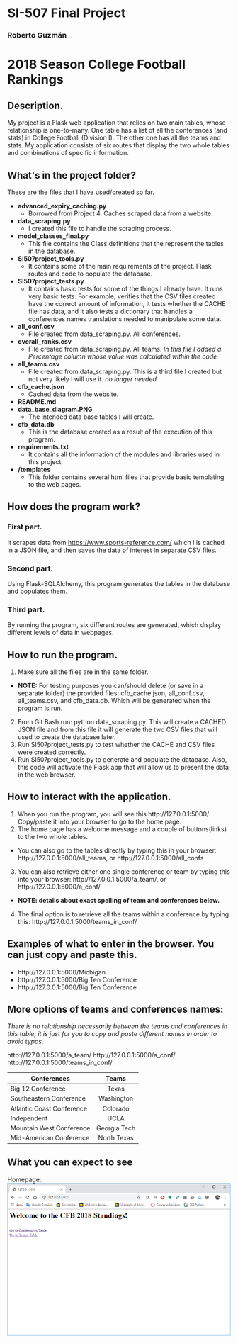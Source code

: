 # SI-507 Final Project

### Roberto Guzmán

# 2018 Season College Football Rankings

## Description.
My project is a Flask web application that relies on two main tables, whose relationship is one-to-many.
One table has a list of all the conferences (and stats) in College Football (Division I). The other one has all the teams and stats.
My application consists of six routes that display the two whole tables and combinations of specific information.



## What's in the project folder?
These are the files that I have used/created so far.

- **advanced_expiry_caching.py**
  - Borrowed from Project 4. Caches scraped data from a website.
- **data_scraping.py**
  - I created this file to handle the scraping process.
- **model_classes_final.py**
  - This file contains the Class definitions that the represent the tables in the database.
- **SI507project_tools.py**
  - It contains some of the main requirements of the project. Flask routes and code to populate the database.
- **SI507project_tests.py**
  - It contains basic tests for some of the things I already have. It runs very basic tests. For example, verifies that the CSV files created have the correct amount of information, it tests whether the CACHE file has data, and it also tests a dictionary that handles a conferences names translations needed to manipulate some data.
- **all_conf.csv**
  - File created from data_scraping.py. All conferences.
- **overall_ranks.csv**
  - File created from data_scraping.py. All teams. *In this file I added a Percentage column whose value was calculated within the code*
- **all_teams.csv**
  - File created from data_scraping.py. This is a third file I created but not very likely I will use it. *no longer needed*
- **cfb_cache.json**
  - Cached data from the website.
- **README.md**
- **data_base_diagram.PNG**
  - The intended data base tables I will create.
- **cfb_data.db**
  - This is the database created as a result of the execution of this program.
- **requirements.txt**
  - It contains all the information of the modules and libraries used in this project.
- **/templates**
  - This folder contains several html files that provide basic templating to the web pages.



## How does the program work?
### First part.
It scrapes data from https://www.sports-reference.com/ which I is cached in a JSON file, and then saves the data of interest in separate CSV files.

### Second part.
Using Flask-SQLAlchemy, this program generates the tables in the database and populates them.

### Third part.
By running the program, six different routes are generated, which display different levels of data in webpages.



## How to run the program.
1. Make sure all the files are in the same folder.
  - **NOTE:** For testing purposes you can/should delete (or save in a separate folder) the provided files: cfb_cache.json, all_conf.csv, all_teams.csv, and cfb_data.db. Which will be generated when the program is run.
2. From Git Bash run: python data_scraping.py. This will create a CACHED JSON file and from this file it will generate the two CSV files that will used to create the database later.
3. Run SI507project_tests.py to test whether the CACHE and CSV files were created correctly.
4. Run SI507project_tools.py to generate and populate the database. Also, this code will activate the Flask app that will allow us to present the data in the web browser.



## How to interact with the application.
1. When you run the program, you will see this ht<span>tp</span>://127.0.0.1:5000/. Copy/paste it into your browser to go to the home page.
2. The home page has a welcome message and a couple of buttons(links) to the two whole tables.
  - You can also go to the tables directly by typing this in your browser: ht<span>tp</span>://127.0.0.1:5000/all_teams, or ht<span>tp</span>://127.0.0.1:5000/all_confs
3. You can also retrieve either one single conference or team by typing this into your browser: ht<span>tp</span>://127.0.0.1:5000/a_team/<enter a team name here>, or ht<span>tp</span>://127.0.0.1:5000/a_conf/<enter a conference name here>
  - **NOTE: details about exact spelling of team and conferences below.**
4. The final option is to retrieve all the teams within a conference by typing this: ht<span>tp</span>://127.0.0.1:5000/teams_in_conf/<enter a conference name here>


## Examples of what to enter in the browser. You can just copy and paste this.

- ht<span>tp</span>://127.0.0.1:5000/Michigan
- ht<span>tp</span>://127.0.0.1:5000/Big Ten Conference
- ht<span>tp</span>://127.0.0.1:5000/Big Ten Conference

## More options of teams and conferences names:

*There is no relationship necessarily between the teams and conferences in this table, it is just for you to copy and paste different names in order to avoid typos.*

ht<span>tp</span>://127.0.0.1:5000/a_team/<enter a team name here>
ht<span>tp</span>://127.0.0.1:5000/a_conf/<enter a conference name here>
ht<span>tp</span>://127.0.0.1:5000/teams_in_conf/<enter a conference name here>

|Conferences               |Teams              |
|--------------------------|:-----------------:|
|Big 12 Conference         |Texas              |
|Southeastern Conference   |Washington         |
|Atlantic Coast Conference |Colorado           |
|Independent               |UCLA               |
|Mountain West Conference  |Georgia Tech       |
|Mid-American Conference   |North Texas        |


## What you can expect to see

Homepage:
![alt text](https://github.com/rguzmanl/SI507_Final_Project/blob/master/result_imgs/home.png)




##
